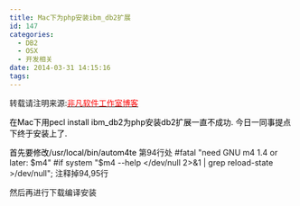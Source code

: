```yaml
---
title: Mac下为php安装ibm_db2扩展
id: 147
categories:
  - DB2
  - OSX
  - 开发相关
date: 2014-03-31 14:15:16
tags:
---
```


转载请注明来源:[<span style="color: #ff0000;">非凡软件工作室博客</span>](http://blog.feifansoft.tk/ "非凡软件工作室博客")

<span style="color: #000000;">在Mac下用pecl install ibm_db2为php安装db2扩展一直不成功.
今日一同事提点下终于安装上了.</span>

<span style="color: #000000;">首先要修改/usr/local/bin/autom4te
</span>第94行处
#fatal "need GNU m4 1.4 or later: $m4"
#if system "$m4 --help &lt;/dev/null 2&gt;&amp;1 | grep reload-state &gt;/dev/null";
注释掉94,95行

然后再进行下载编译安装